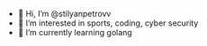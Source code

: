 - 👋 Hi, I’m @stilyanpetrovv
- 👀 I’m interested in sports, coding, cyber security
- 🌱 I’m currently learning golang

<!---
stilyanpetrovv/stilyanpetrovv is a ✨ special ✨ repository because its `README.md` (this file) appears on your GitHub profile.
You can click the Preview link to take a look at your changes.
--->
